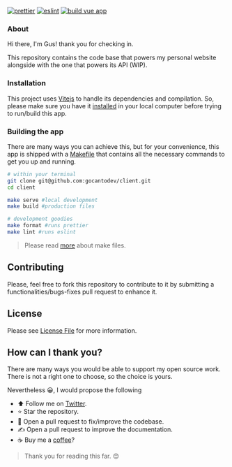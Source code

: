 [![prettier](https://github.com/gocantodev/client/actions/workflows/prettier.yml/badge.svg?branch=main)](https://github.com/gocantodev/client/actions/workflows/prettier.yml)
[![eslint](https://github.com/gocantodev/client/actions/workflows/eslint.yml/badge.svg?branch=main)](https://github.com/gocantodev/client/actions/workflows/eslint.yml)
[![build vue app](https://github.com/gocantodev/client/actions/workflows/build-vue-app.yml/badge.svg?branch=main)](https://github.com/gocantodev/client/actions/workflows/build-vue-app.yml)

### About

Hi there, I'm Gus! thank you for checking in.

This repository contains the code base that powers my personal website alongside with the one that powers its API (WIP).

### Installation

This project uses [Vitejs](https://vitejs.dev/) to handle its dependencies and compilation. So, please make sure you have
it [installed](https://vitejs.dev/guide/#scaffolding-your-first-vite-project) in your local computer before trying to run/build this app.

### Building the app

There are many ways you can achieve this, but for your convenience, this app is shipped with a [Makefile](https://github.com/gocantodev/client/blob/main/Makefile)
that contains all the necessary commands to get you up and running.

```bash
# within your terminal
git clone git@github.com:gocantodev/client.git
cd client

make serve #local development
make build #production files

# development goodies
make format #runs prettier
make lint #runs eslint
```

> Please read [more](https://makefiletutorial.com) about make files.

## Contributing

Please, feel free to fork this repository to contribute to it by submitting a functionalities/bugs-fixes pull request to
enhance it.

## License

Please see [License File](https://github.com/gocantodev/client/blob/main/LICENSE) for more information.

## How can I thank you?

There are many ways you would be able to support my open source work. There is not a right one to choose, so the choice is yours.

Nevertheless :grinning:, I would propose the following

- :arrow_up: Follow me on [Twitter](https://twitter.com/gocanto).
- :star: Star the repository.
- :handshake: Open a pull request to fix/improve the codebase.
- :writing_hand: Open a pull request to improve the documentation.
- :coffee: Buy me a [coffee](https://github.com/sponsors/gocanto)?

> Thank you for reading this far. :blush:
